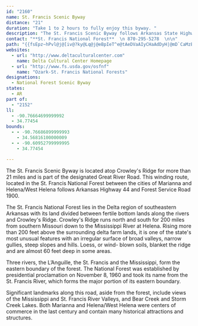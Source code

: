```yaml
---
id: "2160"
name: St. Francis Scenic Byway
distance: "21"
duration: "Take 1 to 2 hours to fully enjoy this byway. "
description: "The St. Francis Scenic Byway follows Arkansas State Highway 44 and Forest Service Road 1900 from the city of Marianna through Helena/West Helena.  It is part of both the Great River Road-Arkansas and Crowley's Ridge Scenic Byways."
contact: "**St. Francis National Forest**  \n 870-295-5278  \n\n"
path: "{{fsEpz~hPvl@j@[iv@?ky@Lq@j@eBpIeT^e@tAeDVaAIyCHaAdDyH|@mD`CaMzBiJlBsGn@eAlE{C`DcDpA{BrDyHv@aCZqARwA@wAk@iOBwAPuAf@kAdAaB|EeAd]yDnd@SbCLrSdGbB^pADxJk@hAYnAm@rEeEvAk@jAAhKrAhDEbFc@fBPz`@rMrA?pOq@hBSpHwCpBuAlDsDf]mi@vDuGd@yA^cBr@aFN{BGyBq@_GI{A?yAb@gD^w@bAgAP_@Ns@?k@Qy@mBuCYcALgArBuEt@_AxB}AXe@Lc@@o@YcDRkAT_@bCmAn@k@hA{Br@kBxA_DrEiH~B{Lx@aFbClA`B?n@K`@KzBsCf@gAbDcS\\y@b@e@tIaCt@c@hBaBhA{BNk@XsEXaAhBcEdAaAn@MlAZxBbBt@H|@SrCMr@mAd@WlAVd@@~@SxDkBf@IfBcAj@{@Hw@T[xAq@bAsEJgAOsAe@yBPg@p@k@pBk@vCMvAmAn@QtBp@rCKbBc@nAoBj@e@l@MpCFx@Kh@k@^u@t@c@|D?r@OhAw@d@s@D_@]aCB}@P{@b@]VIvB^hGo@v@PrAfA~@xAh@Hp@Il@NrB|@|DsAt@a@h@q@RaCt@k@hB{@f@K\\Zl@pARv@h@f@vEfAtAPh@ShAmC`@WjBEtA~Ab@LlFe@x@?h@NbB~BhCnH^f@bEEvCN|Fl@dAI\\UhBsDd@S`DEZQrBmEj@[xATv@?xB[|@Cf@XfD~Dx@^bDJl@PZTHVIzBk@vBBb@Pp@\\^tBdB^x@h@j@lBErC_@rCyKdBgBb@y@\\sApCaGXsALiBMwAyAwCOeA?iArBsHDy@a@eEXyCi@}FOc@yByBIk@?u@Vg@zCiD^u@TsANsJ\\_BhBsExAmA~Aq@vBYtBEvBHrCMd@e@~@yCvCe@n@FhAdBZVtEhBjBj@bE^t@q@f@Gh@?rAd@l@?dA_@d@g@rBsDfBQbDkCn@MrBRxAa@x@QnCEb@Ob@i@Vy@f@gMTmAh@{@bCmB\\cBToDDmAI_Ae@}@mCmBOSiAgD]}AAg@Nm@hB{AXe@D_@Be@i@sFCqCHo@Xe@r@YjDYfAS^QbEaDzGcCd@c@h@iBR[`@Y`BYt@q@b@y@NyACgBUy@yCsGWkABuBbAsFjAs@x@SfBIhCJj@Yb@e@Ra@lAyE`@}@l@a@h@MvCJbIgEPUtCmGn@o@lEe@h@Qh@gArBeHn@cAZUb@OvGs@xDqAdAy@zByB`CsCvAs@bAEvJmC|CYd@KvAy@jBk@jEg@pCEdA_@~@uBZcCAYaB}GEyAb@eBrBmCRKvA\\r@?vBkB^KnA?r@Lx@?ZGfAs@xDgFb@]ZSvCUhBq@RWlH{FdBgBl@y@Xs@x@_Ed@y@n@e@rEkBhNgIbBoBpHuHhAu@x@Mn@L~b@lQx@jATx@B`AYjCr@`CTrA^l@d@^pBdAhA^^^d@zARpCTfAtApCdCxDd@^jAFv@VxArA|BtAvAjAzCz@x@~A`@Pb@ClDo@R@n@Xh@hATR\\@~Bm@T?rExAb@rAj@p@pE`AvB~@`@ErAy@vBw@rAIf@Xl@lBNXb@^bAd@lKfCbBz@h@JpAEpCpBl@Rn@?rCmAn@QvHdA\\KhB_BbB{BdAMb@Nd@p@x@zQyBhIc@v@iDbEmAv@oCd@}BFsCv@o@x@cBnF]\\a@LcCPi@f@i@tA_@b@_@RcCf@_@Xi@dAMj@K~BDfHLfAbAfDDd@HrGC~AcBnLOj@mCnF[xBFdARx@r@pAnDbC`@\\Td@z@c@pUgHpMsC"
websites:
  - url: "http://www.deltaculturalcenter.com"
    name: Delta Cultural Center Homepage
  - url: "http://www.fs.usda.gov/osfnf"
    name: "Ozark-St. Francis National Forests"
designations:
  - National Forest Scenic Byway
states:
  - AR
part of:
  - "2152"
ll:
  - -90.76664699999992
  - 34.77454
bounds:
  - - -90.76686899999993
    - 34.56816100000009
  - - -90.60952799999995
    - 34.77454

---
```


<p>The St. Francis Scenic Byway is located atop Crowley's Ridge for more than 21 miles and is part of the designated Great River Road. This winding route, located in the St. Francis National Forest between the cities of Marianna and Helena/West Helena follows Arkansas Highway 44 and Forest Service Road 1900.</p>

<p>The St. Francis National Forest lies in the Delta region of southeastern Arkansas with its land divided between fertile bottom lands along the rivers and Crowley's Ridge. Crowley's Ridge runs north and south for 200 miles from southern Missouri down to the Mississippi River at Helena. Rising more than 200 feet above the surrounding delta farm lands, it is one of the state's most unusual features with an irregular surface of broad valleys, narrow gullies, steep slopes and hills. Loess, or wind- blown soils, blanket the ridge and are almost 60 feet deep in some areas.</p>

<p>Three rivers, the L&#8217;Anguille, the St. Francis and the Mississippi, form the eastern boundary of the forest. The National Forest was established by presidential proclamation on November 8, 1960 and took its name from the St. Francis River, which forms the major portion of its eastern boundary.</p>

<p>Significant landmarks along this road, aside from the forest, include views of the Mississippi and St. Francis River Valleys, and Bear Creek and Storm Creek Lakes. Both Marianna and Helena/West Helena were centers of commerce in the last century and contain many historical attractions and structures.</p>
